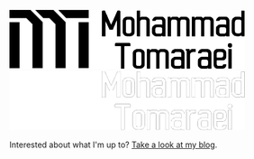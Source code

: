 [![Fancy logo](https://github.com/themreza/themreza/raw/master/mohammad-tomaraei.png#gh-light-mode-only)](https://tomaraei.com)
[![Fancy logo](https://raw.githubusercontent.com/themreza/themreza/refs/heads/master/mohammad-tomaraei-light.png#gh-dark-mode-only)](https://tomaraei.com)


Interested about what I'm up to? [Take a look at my blog](https://tomaraei.com).
